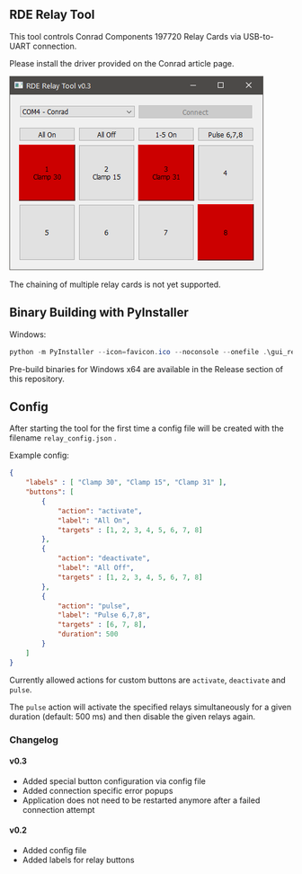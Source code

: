 ## RDE Relay Tool

This tool controls Conrad Components 197720 Relay Cards via USB-to-UART connection.

Please install the driver provided on the Conrad article page.


![alt text](./docs/v0-3_screenshot.png "Title")

The chaining of multiple relay cards is not yet supported.

## Binary Building with PyInstaller

Windows:

```powershell
python -m PyInstaller --icon=favicon.ico --noconsole --onefile .\gui_relay_card.py
```

Pre-build binaries for Windows x64 are available in the Release section of this repository.

## Config

After starting the tool for the first time a config file will be created with the filename `relay_config.json` .

Example config:

```json
{
    "labels" : [ "Clamp 30", "Clamp 15", "Clamp 31" ],
    "buttons": [
        {
            "action": "activate",
            "label": "All On",
            "targets" : [1, 2, 3, 4, 5, 6, 7, 8]
        },
        {
            "action": "deactivate",
            "label": "All Off",
            "targets" : [1, 2, 3, 4, 5, 6, 7, 8]
        },
        {
            "action": "pulse",
            "label": "Pulse 6,7,8",
            "targets" : [6, 7, 8],
            "duration": 500
        }
    ]
}
```

Currently allowed actions for custom buttons are `activate`, `deactivate` and `pulse`. 

The `pulse` action will activate the specified relays simultaneously for a given duration (default: 500 ms) and then disable the given relays again.

### Changelog

#### v0.3

* Added special button configuration via config file
* Added connection specific error popups
* Application does not need to be restarted anymore after a failed connection attempt

#### v0.2

* Added config file
* Added labels for relay buttons